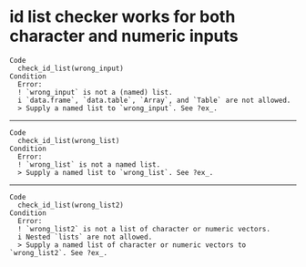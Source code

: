 # id list checker works for both character and numeric inputs

    Code
      check_id_list(wrong_input)
    Condition
      Error:
      ! `wrong_input` is not a (named) list.
      i `data.frame`, `data.table`, `Array`, and `Table` are not allowed.
      > Supply a named list to `wrong_input`. See ?ex_.

---

    Code
      check_id_list(wrong_list)
    Condition
      Error:
      ! `wrong_list` is not a named list.
      > Supply a named list to `wrong_list`. See ?ex_.

---

    Code
      check_id_list(wrong_list2)
    Condition
      Error:
      ! `wrong_list2` is not a list of character or numeric vectors.
      i Nested `lists` are not allowed.
      > Supply a named list of character or numeric vectors to `wrong_list2`. See ?ex_.

